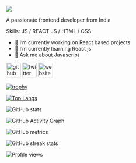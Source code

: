 ![](https://user-images.githubusercontent.com/66460324/116411923-cd986280-a853-11eb-8bc9-97b2506fbff8.jpg)

 A passionate frontend developer from India

Skills:  JS / REACT JS / HTML / CSS

- 🔭 I’m currently working on React based projects
- 🌱 I’m currently learning React js 
- 💬 Ask me about Javascript 



[<img src='https://cdn.jsdelivr.net/npm/simple-icons@3.0.1/icons/github.svg' alt='github' height='40'>](https://github.com/Anasooya2601)  [<img src='https://cdn.jsdelivr.net/npm/simple-icons@3.0.1/icons/twitter.svg' alt='twitter' height='40'>](https://twitter.com/anasooyad)  [<img src='https://cdn.jsdelivr.net/npm/simple-icons@3.0.1/icons/icloud.svg' alt='website' height='40'>](anasooya.netlify.app)  

[![trophy](https://github-profile-trophy.vercel.app/?username=Anasooya2601)](https://github.com/ryo-ma/github-profile-trophy)

[![Top Langs](https://github-readme-stats.vercel.app/api/top-langs/?username=Anasooya2601)](https://github.com/anuraghazra/github-readme-stats)

![GitHub stats](https://github-readme-stats.vercel.app/api?username=Anasooya2601&show_icons=true)  

![GitHub Activity Graph](https://activity-graph.herokuapp.com/graph?username=Anasooya2601)  

![GitHub metrics](https://metrics.lecoq.io/Anasooya2601)  

![GitHub streak stats](https://github-readme-streak-stats.herokuapp.com/?user=Anasooya2601)  

![Profile views](https://gpvc.arturio.dev/Anasooya2601)  



